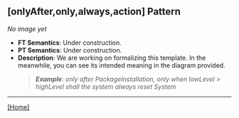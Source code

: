 ## [onlyAfter,only,always,action] Pattern
_No image yet_
 * **FT Semantics**: Under construction.
 * **PT Semantics**: Under construction.
 * **Description**: We are working on formalizing this template. In the meanwhile, you can see its intended meaning in the diagram provided.
   > **_Example_**: _only after PackageInstallation, only when lowLevel > highLevel shall the system  always reset System_   
***
[[Home]](../semantics.md)
